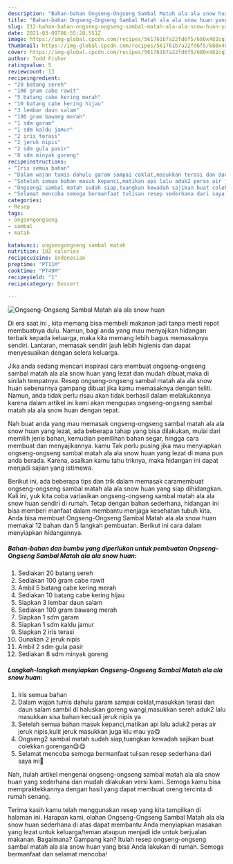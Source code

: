```yaml
---
description: "Bahan-bahan Ongseng-Ongseng Sambal Matah ala ala snow huan yang nikmat Untuk Jualan"
title: "Bahan-bahan Ongseng-Ongseng Sambal Matah ala ala snow huan yang nikmat Untuk Jualan"
slug: 212-bahan-bahan-ongseng-ongseng-sambal-matah-ala-ala-snow-huan-yang-nikmat-untuk-jualan
date: 2021-03-09T06:55:28.551Z
image: https://img-global.cpcdn.com/recipes/561761b7a22fd6f5/680x482cq70/ongseng-ongseng-sambal-matah-ala-ala-snow-huan-foto-resep-utama.jpg
thumbnail: https://img-global.cpcdn.com/recipes/561761b7a22fd6f5/680x482cq70/ongseng-ongseng-sambal-matah-ala-ala-snow-huan-foto-resep-utama.jpg
cover: https://img-global.cpcdn.com/recipes/561761b7a22fd6f5/680x482cq70/ongseng-ongseng-sambal-matah-ala-ala-snow-huan-foto-resep-utama.jpg
author: Todd Fisher
ratingvalue: 5
reviewcount: 13
recipeingredient:
- "20 batang sereh"
- "100 gram cabe rawit"
- "5 batang cabe kering merah"
- "10 batang cabe kering hijau"
- "3 lembar daun salam"
- "100 gram bawang merah"
- "1 sdm garam"
- "1 sdm kaldu jamur"
- "2 iris terasi"
- "2 jeruk nipis"
- "2 sdm gula pasir"
- "8 sdm minyak goreng"
recipeinstructions:
- "Iris semua bahan"
- "Dalam wajan tumis dahulu garam sampai coklat,masukkan terasi dan daun salam sambil di haluskan goreng wangi,masukkan sereh aduk2 lalu masukkan sisa bahan kecuali jeruk nipis ya"
- "Setelah semua bahan masuk kepanci,matikan api lalu aduk2 peras air jeruk nipis,kulit jeruk masukkan juga klu mau ya😋"
- "Ongseng2 sambal matah sudah siap,tuangkan kewadah sajikan buat colekkan gorengan😋😋"
- "Selamat mencoba semoga bermanfaat tulisan resep sederhana dari saya ini🤗"
categories:
- Resep
tags:
- ongsengongseng
- sambal
- matah

katakunci: ongsengongseng sambal matah 
nutrition: 102 calories
recipecuisine: Indonesian
preptime: "PT11M"
cooktime: "PT49M"
recipeyield: "1"
recipecategory: Dessert

---
```



![Ongseng-Ongseng Sambal Matah ala ala snow huan](https://img-global.cpcdn.com/recipes/561761b7a22fd6f5/680x482cq70/ongseng-ongseng-sambal-matah-ala-ala-snow-huan-foto-resep-utama.jpg)

Di era  saat ini , kita memang bisa membeli makanan jadi tanpa mesti repot membuatnya dulu. Namun, bagi anda yang mau menyajikan hidangan terbaik kepada keluarga, maka kita memang lebih bagus memasaknya sendiri. Lantaran, memasak sendiri jauh lebih higienis dan dapat menyesuaikan dengan selera keluarga.

Jika anda sedang mencari inspirasi cara membuat ongseng-ongseng sambal matah ala ala snow huan yang lezat dan mudah dibuat,maka di sinilah tempatnya. Resep ongseng-ongseng sambal matah ala ala snow huan  sebenarnya gampang dibuat jika kamu memasaknya dengan teliti. Namun, anda tidak perlu risau akan tidak berhasil dalam melakukannya 
karena dalam artikel ini kami akan mengupas ongseng-ongseng sambal matah ala ala snow huan dengan tepat.  



Nah buat anda yang mau memasak ongseng-ongseng sambal matah ala ala snow huan yang lezat, ada beberapa tahap yang bisa dilakukan, mulai dari memilih jenis bahan, kemudian pemilihan bahan segar, hingga cara membuat dan menyajikannya. kamu Tak perlu pusing jika mau menyiapkan ongseng-ongseng sambal matah ala ala snow huan yang lezat di mana pun anda berada. Karena, asalkan kamu  tahu triknya, maka hidangan ini dapat menjadi sajian yang istimewa.

Berikut ini, ada beberapa tips dan trik dalam memasak caramembuat ongseng-ongseng sambal matah ala ala snow huan yang siap dihidangkan. Kali ini, yuk kita coba variasikan ongseng-ongseng sambal matah ala ala snow huan sendiri di rumah. Tetap dengan bahan sederhana, hidangan ini bisa memberi manfaat dalam membantu menjaga kesehatan tubuh kita. Anda bisa membuat Ongseng-Ongseng Sambal Matah ala ala snow huan memakai 12 bahan dan 5 langkah pembuatan. Berikut ini cara dalam menyiapkan hidangannya.

<!--inarticleads1-->

##### Bahan-bahan dan bumbu yang diperlukan untuk pembuatan Ongseng-Ongseng Sambal Matah ala ala snow huan:

1. Sediakan 20 batang sereh
1. Sediakan 100 gram cabe rawit
1. Ambil 5 batang cabe kering merah
1. Sediakan 10 batang cabe kering hijau
1. Siapkan 3 lembar daun salam
1. Sediakan 100 gram bawang merah
1. Siapkan 1 sdm garam
1. Siapkan 1 sdm kaldu jamur
1. Siapkan 2 iris terasi
1. Gunakan 2 jeruk nipis
1. Ambil 2 sdm gula pasir
1. Sediakan 8 sdm minyak goreng




<!--inarticleads2-->

##### Langkah-langkah menyiapkan Ongseng-Ongseng Sambal Matah ala ala snow huan:

1. Iris semua bahan
1. Dalam wajan tumis dahulu garam sampai coklat,masukkan terasi dan daun salam sambil di haluskan goreng wangi,masukkan sereh aduk2 lalu masukkan sisa bahan kecuali jeruk nipis ya
1. Setelah semua bahan masuk kepanci,matikan api lalu aduk2 peras air jeruk nipis,kulit jeruk masukkan juga klu mau ya😋
1. Ongseng2 sambal matah sudah siap,tuangkan kewadah sajikan buat colekkan gorengan😋😋
1. Selamat mencoba semoga bermanfaat tulisan resep sederhana dari saya ini🤗




Nah, itulah artikel mengenai  ongseng-ongseng sambal matah ala ala snow huan  yang sederhana dan mudah dilakukan versi kami. Semoga kamu bisa mempraktekkannya dengan hasil yang dapat membuat oreng tercinta di rumah senang. 

Terima kasih kamu telah menggunakan resep yang kita tampilkan di halaman ini. Harapan kami, olahan  Ongseng-Ongseng Sambal Matah ala ala snow huan sederhana di atas dapat membantu Anda menyiapkan masakan yang lezat untuk keluarga/teman ataupun menjadi ide untuk berjualan makanan. Bagaimana? Gampang kan? Itulah resep ongseng-ongseng sambal matah ala ala snow huan yang bisa Anda lakukan di rumah. Semoga bermanfaat dan selamat mencoba!

